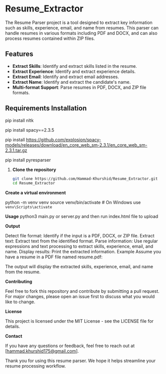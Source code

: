 # Resume_Extractor

The Resume Parser project is a tool designed to extract key information such as skills, experience, email, and name from resumes. This parser can handle resumes in various formats including PDF and DOCX, and can also process resumes contained within ZIP files.

## Features

- **Extract Skills**: Identify and extract skills listed in the resume.
- **Extract Experience**: Identify and extract experience details.
- **Extract Email**: Identify and extract email addresses.
- **Extract Name**: Identify and extract the candidate's name.
- **Multi-format Support**: Parse resumes in PDF, DOCX, and ZIP file formats.

## Requirements Installation

pip install nltk

pip install spacy==2.3.5

pip install https://github.com/explosion/spacy-models/releases/download/en_core_web_sm-2.3.1/en_core_web_sm-2.3.1.tar.gz

pip install pyresparser


1. **Clone the repository**

   ```bash
   git clone https://github.com/Hammad-Khurshid/Resume_Extractor.git
   cd Resume_Extractor

**Create a virtual environment**

python -m venv venv
source venv/bin/activate  # On Windows use `venv\Scripts\activate`

**Usage**
python3 main.py or server.py
and then run index.html file to upload 

**Output**

Detect file format: Identify if the input is a PDF, DOCX, or ZIP file.
Extract text: Extract text from the identified format.
Parse information: Use regular expressions and text processing to extract skills, experience, email, and name.
Display results: Print the extracted information.
Example
Assume you have a resume in a PDF file named resume.pdf:

The output will display the extracted skills, experience, email, and name from the resume.

**Contributing**

Feel free to fork this repository and contribute by submitting a pull request. For major changes, please open an issue first to discuss what you would like to change.

**License**

This project is licensed under the MIT License - see the LICENSE file for details.

**Contact**

If you have any questions or feedback, feel free to reach out at [hammad.khurshid175@gmail.com].

Thank you for using this resume parser. We hope it helps streamline your resume processing workflow.
